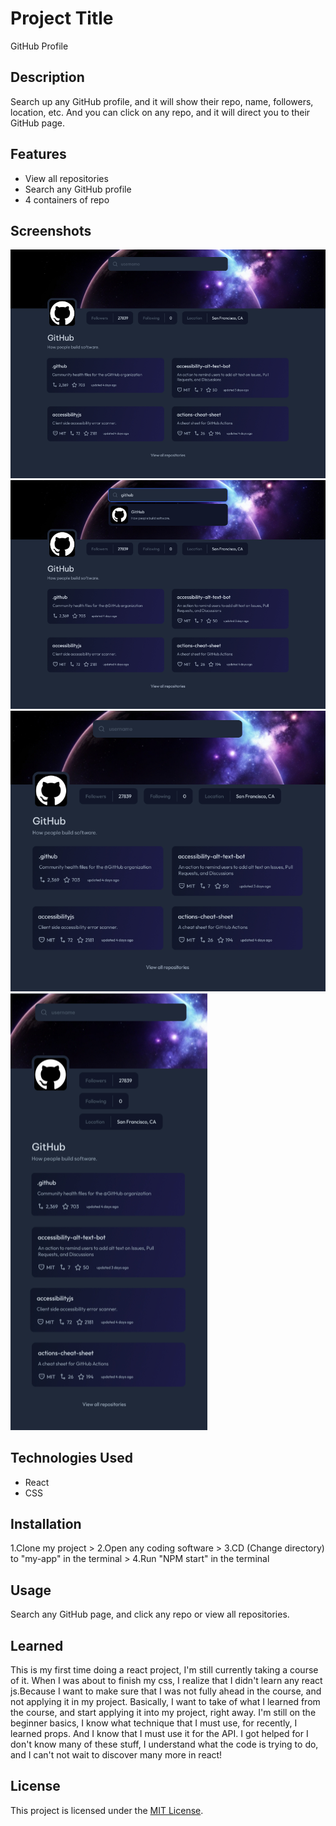# Project Title

GitHub Profile

## Description

Search up any GitHub profile, and it will show their repo, name, followers, location, etc. And you can click on any repo, and it will direct you to their GitHub page. 

## Features

- View all repositories
- Search any GitHub profile
- 4 containers of repo

## Screenshots

<img src="./public/image/desktop.png">
<img src="./public/image/desktop active.png">
<img src="./public/image/tablet.png">
<img src="./public/image/mobile.png">

## Technologies Used

- React
- CSS

## Installation

1.Clone my project > 2.Open any coding software > 3.CD (Change directory) to "my-app" in the terminal > 4.Run "NPM start" in the terminal

## Usage

Search any GitHub page, and click any repo or view all repositories.

## Learned

This is my first time doing a react project, I'm still currently taking a course of it. When I was about to finish my css, I realize that I didn't learn any react js.Because I want to make sure that I was not fully ahead in the course, and not applying it in my project. Basically, I want to take of what I learned from the course, and start applying it into my project, right away. I'm still on the beginner basics, I know what technique that I must use, for recently, I learned props. And I know that I must use it for the API. I got helped for I don't know many of these stuff, I understand what the code is trying to do, and I can't not wait to discover many more in react!

## License

This project is licensed under the [MIT License](LICENSE).